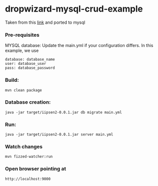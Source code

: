 dropwizard-mysql-crud-example
=============================

Taken from this [link](https://github.com/HoldInArms/dropwizard-mssql-crud-example) and ported to mysql

### Pre-requisites

MYSQL database: Update the main.yml if your configuration differs. In this example, we use

	database: database_name
	user: database_user
	pass: database_password

### Build:

	mvn clean package
	

### Database creation:

	java -jar target/iipsen2-0.0.1.jar db migrate main.yml
	
	
### Run:

	java -jar target/iipsen2-0.0.1.jar server main.yml
	
### Watch changes
    
    mvn fizzed-watcher:run
	
	
### Open browser pointing at

	http://localhost:9000

